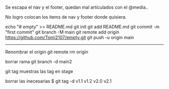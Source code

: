 Se escapa el nav y el footer, quedan mal articulados con el @media..

No logro colocan los items de nav y footer donde quisiera.

echo "# empty" >> README.md
git init
git add README.md
git commit -m "first commit"
git branch -M main
git remote add origin https://github.com/Tomi2107/empty.git
git push -u origin main

----
Renombrar el origin
git remote rm origin

borrar rama
git branch -d main2

git tag
muestras las tag en stage

borrar las inecesarias
$ git tag -d v1.1 v1.2 v2.0 v2.1